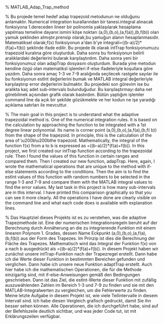 % MATLAB_Adap_Trap_method


% Bu projede temel hedef adap trapezoid metodunun ne olduğunu anlamaktır. Numerical integration kurallarından bir tanesi.integral alınacak fonksiyona 1.dereceden lineer bir polinomla yaklaşılarak hesaplama yapılması temeline dayanır.ismini köşe noktarı (a,0),(b,o),(a,f(a)),(b,f(b)) olan yamuk şeklinden almıştır.prensip olarak,bu yamuğun alanın hesaplanmasıdır. Matematiksel olarak;f(x) fonksiyonun a'dan b'ye integrali=((b-a)/2)*(f(a)+f(b)) şeklinde ifade edilir. Bu projede ilk olarak intTrap fonksiyonumuzu trapezoid kuralına göre oluşturduk. Daha sonra bu fonksiyonun belirli aralıklardaki değerlerini bularak karşılaştırdım. Daha sonra yeni bir fonksiyonumuz olan adapTrap dosyasını oluşturdum. Burada yine metodun kendine özgü olan matematiksl işlemleri if-else ifadeleriyle koşullara göre yazdım. Daha sonra amaç 1-3 ve 7-9 aralığında seçilecek rastgele sayılar ile bu fonksiyonun estInt değerlerini bumak ve MATLAB integral değerleriyle karşılaştırıp error değerlerini bulmaktır. Bu projedeki son görevim ise bu aralıkta kaç adet sub-intervals bulunduğudur. Bu karşılaştırmayı daha net görebilmek açısından grafik olarak bastırdım. Bütün yaptığım işlemler command line da açık bir şekilde gözükmekte ve her kodun ne işe yaradığı açıklama satırları ile mevcuttur.



% The main goal in this project is to understand what the adaptive trapezoidal method is. One of the numerical integration rules. It is based on the calculation by approaching the function to be integrated with a 1st degree linear polynomial. Its name is corner point (a,0),(b,o),(a,f(a),(b,f( b)) from the shape of the trapezoid. In principle, this is the calculation of the area of \u200b\u200bthe trapezoid. Mathematically, the integral of the function f(x) from a to b is expressed as =((b-a)/2)*(f(a)+f(b)). In this project, we first created our intTrap function according to the trapezoidal rule. Then I found the values of this function in certain ranges and compared them. Then I created our new function, adapTrap. Here, again, I wrote the mathematical operations that are unique to the method with if-else statements according to the conditions. Then the aim is to find the estInt values of this function with random numbers to be selected in the range 1-3 and 7-9 and compare them with the MATLAB integral values to find the error values. My last task in this project is how many sub-intervals are in this interval. I have printed this comparison graphically so that you can see it more clearly. All the operations I have done are clearly visible on the command line and what each code does is available with explanation lines.



% Das Hauptziel dieses Projekts ist es zu verstehen, was die adaptive Trapezmethode ist. Eine der numerischen Integrationsregeln beruht auf der Berechnung durch Annäherung an die zu integrierende Funktion mit einem linearen Polynom 1. Grades, dessen Name Eckpunkt (a,0),(b,o),(a,f(a), (b,f(b)) aus der Form des Trapezes. Im Prinzip ist dies die Berechnung der Fläche des Trapezes. Mathematisch wird das Integral der Funktion f(x) von a nach b ausgedrückt als =((b-a)/2)*(f(a)+f(b)). In diesem Projekt haben wir zunächst unsere intTrap-Funktion nach der Trapezregel erstellt. Dann habe ich die Werte dieser Funktion in bestimmten Bereichen gefunden und verglichen. Dann habe ich unsere neue Funktion adaptTrap erstellt. Auch hier habe ich die mathematischen Operationen, die für die Methode einzigartig sind, mit if-else-Anweisungen gemäß den Bedingungen geschrieben. Dann ist das Ziel, die estInt-Werte dieser Funktion mit zufällig auszuwählenden Zahlen im Bereich 1-3 und 7-9 zu finden und sie mit den MATLAB-Integralwerten zu vergleichen, um die Fehlerwerte zu finden. Meine letzte Aufgabe in diesem Projekt ist, wie viele Teilintervalle in diesem Intervall sind. Ich habe diesen Vergleich grafisch gedruckt, damit Sie ihn besser sehen können. Alle Operationen, die ich durchgeführt habe, sind auf der Befehlszeile deutlich sichtbar, und was jeder Code tut, ist mit Erklärungszeilen verfügbar.


